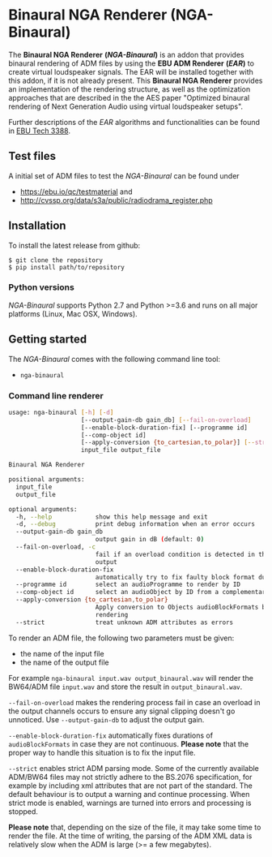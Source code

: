 # Binaural NGA Renderer (NGA-Binaural)


The **Binaural NGA Renderer** **(*NGA-Binaural*)** is an addon that provides binaural rendering of ADM files by using the **EBU ADM Renderer** **(*EAR*)** to create virtual loudspeaker signals. The EAR will be installed together with this addon, if it is not already present.
This **Binaural NGA Renderer** provides an implementation of the rendering structure, as well as the optimization approaches that are described in the the  AES paper "Optimized binaural rendering of Next Generation Audio using virtual loudspeaker setups".


Further descriptions of the *EAR* algorithms and functionalities can be found in [EBU Tech 3388](https://tech.ebu.ch/publications/adm-renderer-for-use-in-nga-broadcasting).

## Test files
A initial set of ADM files to test the *NGA-Binaural* can be found under
  - https://ebu.io/qc/testmaterial and
  - http://cvssp.org/data/s3a/public/radiodrama_register.php

## Installation

To install the latest release from github:

```
$ git clone the repository
$ pip install path/to/repository
```

### Python versions

*NGA-Binaural* supports Python 2.7 and Python >=3.6
and runs on all major platforms (Linux, Mac OSX, Windows).


## Getting started

The *NGA-Binaural* comes with the following command line tool:

- `nga-binaural`

### Command line renderer

```bash
usage: nga-binaural [-h] [-d]
                    [--output-gain-db gain_db] [--fail-on-overload]
                    [--enable-block-duration-fix] [--programme id]
                    [--comp-object id]
                    [--apply-conversion {to_cartesian,to_polar}] [--strict]
                    input_file output_file

Binaural NGA Renderer

positional arguments:
  input_file
  output_file

optional arguments:
  -h, --help            show this help message and exit
  -d, --debug           print debug information when an error occurs
  --output-gain-db gain_db
                        output gain in dB (default: 0)
  --fail-on-overload, -c
                        fail if an overload condition is detected in the
                        output
  --enable-block-duration-fix
                        automatically try to fix faulty block format durations
  --programme id        select an audioProgramme to render by ID
  --comp-object id      select an audioObject by ID from a complementary group
  --apply-conversion {to_cartesian,to_polar}
                        Apply conversion to Objects audioBlockFormats before
                        rendering
  --strict              treat unknown ADM attributes as errors
```

To render an ADM file, the following two parameters must be given:
  - the name of the input file
  - the name of the output file

For example `nga-binaural input.wav output_binaural.wav` will render the BW64/ADM file `input.wav` and store the result in `output_binaural.wav`.

`--fail-on-overload` makes the rendering process fail in case an overload in the output channels occurs to ensure any signal clipping doesn't go unnoticed. Use `--output-gain-db` to adjust the output gain.

`--enable-block-duration-fix` automatically fixes durations of `audioBlockFormats` in case they are not continuous.
**Please note** that the proper way to handle this situation is to fix the input file.

`--strict` enables strict ADM parsing mode. Some of the currently available
ADM/BW64 files may not strictly adhere to the BS.2076 specification, for example by including xml attributes that are not part of the standard.
The default behaviour is to output a warning and continue processing.
When strict mode is enabled, warnings are turned into errors and processing is  stopped.


**Please note** that, depending on the size of the file, it may
take some time to render the file. At the time of writing, the parsing of the ADM XML data is relatively slow when the ADM is large (>= a few megabytes).

